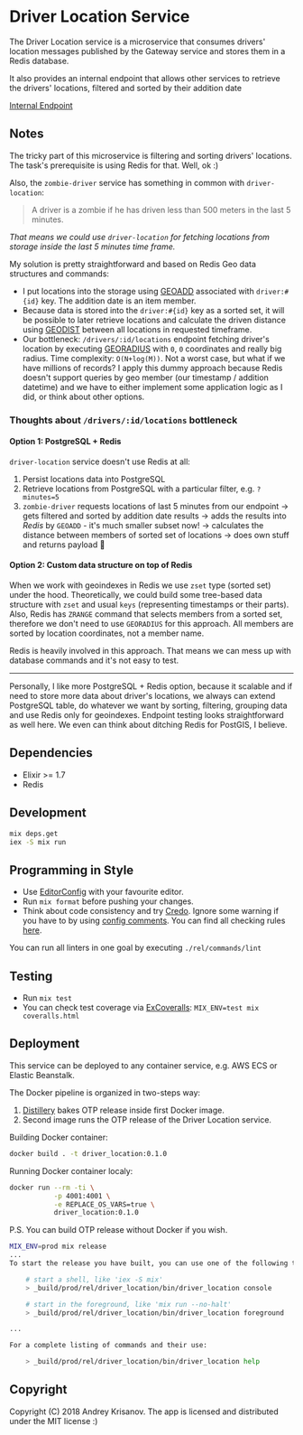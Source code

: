 # Driver Location Service

The Driver Location service is a microservice that consumes drivers' location messages published by
the Gateway service and stores them in a Redis database.

It also provides an internal endpoint that allows other services to retrieve the drivers' locations,
filtered and sorted by their addition date

[Internal Endpoint](API.md)

## Notes

The tricky part of this microservice is filtering and sorting drivers' locations.
The task's prerequisite is using Redis for that. Well, ok :)

Also, the `zombie-driver` service has something in common with `driver-location`:

> A driver is a zombie if he has driven less than 500 meters in the last 5 minutes.

_That means we could use `driver-location` for fetching locations from storage inside
the last 5 minutes time frame._

My solution is pretty straightforward and based on Redis Geo data structures and commands:

- I put locations into the storage using [GEOADD](https://redis.io/commands/geoadd) associated with
  `driver:#{id}` key. The addition date is an item member.
- Because data is stored into the `driver:#{id}` key as a sorted set, it will be possible to later
  retrieve locations and calculate the driven distance using [GEODIST](https://redis.io/commands/geodist)
  between all locations in requested timeframe.
- Our bottleneck: `/drivers/:id/locations` endpoint fetching driver's location by executing
  [GEORADIUS](https://redis.io/commands/georadius) with `0`, `0` coordinates and really big radius.
  Time complexity: `O(N+log(M))`. Not a worst case, but what if we have millions of records?
  I apply this dummy approach because Redis doesn't support queries by geo member
  (our timestamp / addition datetime) and we have to either implement some application logic as I did,
  or think about other options.

### Thoughts about `/drivers/:id/locations` bottleneck

#### Option 1: PostgreSQL + Redis

`driver-location` service doesn't use Redis at all:

1. Persist locations data into PostgreSQL
2. Retrieve locations from PostgreSQL with a particular filter, e.g. `?minutes=5`
3. `zombie-driver` requests locations of last 5 minutes from our endpoint
   -> gets filtered and sorted by addition date results
   -> adds the results into _Redis_ by `GEOADD` - it's much smaller subset now!
   -> calculates the distance between members of sorted set of locations
   -> does own stuff and returns payload 🏁

#### Option 2: Custom data structure on top of Redis

When we work with geoindexes in Redis we use `zset` type (sorted set) under the hood.
Theoretically, we could build some tree-based data structure with `zset` and usual `keys`
(representing timestamps or their parts). Also, Redis has `ZRANGE` command that selects members from
a sorted set, therefore we don't need to use `GEORADIUS` for this approach. All members are sorted
by location coordinates, not a member name.

Redis is heavily involved in this approach.
That means we can mess up with database commands and it's not easy to test.

--------

Personally, I like more PostgreSQL + Redis option, because it scalable and if need to store more
data about driver's locations, we always can extend PostgreSQL table, do whatever we want
by sorting, filtering, grouping data and use Redis only for geoindexes. Endpoint testing looks
straightforward as well here. We even can think about ditching Redis for PostGIS, I believe.

## Dependencies

- Elixir >= 1.7
- Redis

## Development

```bash
mix deps.get
iex -S mix run
```

## Programming in Style

- Use [EditorConfig](https://editorconfig.org/) with your favourite editor.
- Run `mix format` before pushing your changes.
- Think about code consistency and try [Credo](https://github.com/rrrene/credo).
  Ignore some warning if you have to by using [config comments](https://github.com/rrrene/credo#inline-configuration-via-config-comments).
  You can find all checking rules [here](https://github.com/rrrene/credo/tree/master/lib/credo/check).

You can run all linters in one goal by executing `./rel/commands/lint`

## Testing

- Run `mix test`
- You can check test coverage via [ExCoveralls](https://github.com/parroty/excoveralls):
  `MIX_ENV=test mix coveralls.html`

## Deployment

This service can be deployed to any container service, e.g. AWS ECS or Elastic Beanstalk.

The Docker pipeline is organized in two-steps way:

1. [Distillery](https://hexdocs.pm/distillery/) bakes OTP release inside first Docker image.
2. Second image runs the OTP release of the Driver Location service.

Building Docker container:

```bash
docker build . -t driver_location:0.1.0
```

Running Docker container localy:

```bash
docker run --rm -ti \
           -p 4001:4001 \
           -e REPLACE_OS_VARS=true \
           driver_location:0.1.0
```

P.S. You can build OTP release without Docker if you wish.

```bash
MIX_ENV=prod mix release
...
To start the release you have built, you can use one of the following tasks:

    # start a shell, like 'iex -S mix'
    > _build/prod/rel/driver_location/bin/driver_location console

    # start in the foreground, like 'mix run --no-halt'
    > _build/prod/rel/driver_location/bin/driver_location foreground

...

For a complete listing of commands and their use:

    > _build/prod/rel/driver_location/bin/driver_location help
```

## Copyright

Copyright (C) 2018 Andrey Krisanov. The app is licensed and distributed under the MIT license :)
